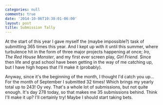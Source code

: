 ```yaml
---
categories: null
comments: true
date: '2014-10-06T10:30:01-06:00'
layout: post
title: Submission Tally
---
```


At the start of this year I gave myself the (maybe impossible?) task of submitting 365 times this year. And I kept up with it until this summer, where turbulence hit in the form of three major projects happening at once; *Iro*, *The Red House Monster*, and my first ever screen play, *Girl Friend*. Since then life and grad school have been getting in the way of me catching up, but I have high hopes that I'll make it (probably).

Anyway, since it's the beginning of the month, I thought I'd catch you up... For the month of September I submitted 32 times! Which brings my yearly total up to 243! Oy vey. That's a whole lot of submissions, but not quite enough. It's day 278 today, so that makes me 35 submissions behind. Think I'll make it up? I'll certainly try! Maybe I should start taking bets.